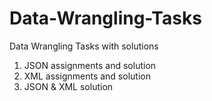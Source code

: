# Data-Wrangling-Tasks
Data Wrangling Tasks with solutions
1) JSON assignments and solution
2) XML assignments and solution
3) JSON & XML solution
